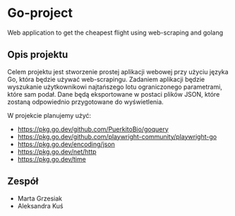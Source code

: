 # Go-project
Web application to get the cheapest flight using web-scraping and golang

## Opis projektu

Celem projektu jest stworzenie prostej aplikacji webowej przy użyciu języka Go, która będzie używać web-scrapingu. 
Zadaniem aplikacji będzie wyszukanie użytkownikowi najtańszego lotu ograniczonego parametrami, które sam podał. Dane będą eksportowane w postaci plików JSON, które zostaną odpowiednio przygotowane do wyświetlenia.

W projekcie planujemy użyć:
- https://pkg.go.dev/github.com/PuerkitoBio/goquery
- https://pkg.go.dev/github.com/playwright-community/playwright-go
- https://pkg.go.dev/encoding/json
- https://pkg.go.dev/net/http
- https://pkg.go.dev/time
 
 ## Zespół

- Marta Grzesiak
- Aleksandra Kuś
